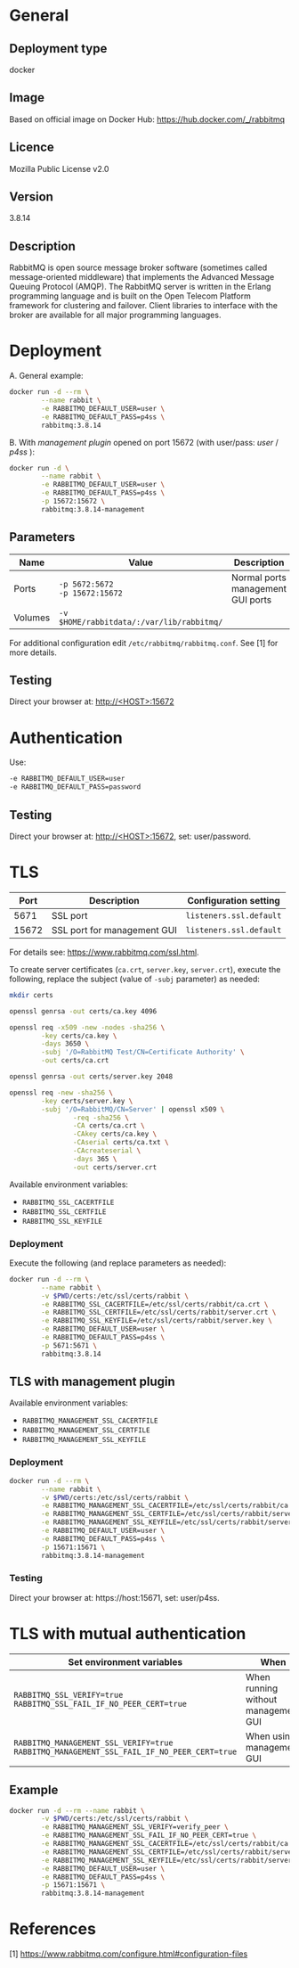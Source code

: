 # General

## Deployment type

docker

## Image 

Based on official image on Docker Hub: https://hub.docker.com/_/rabbitmq

## Licence

Mozilla Public License v2.0

## Version

3.8.14

## Description

RabbitMQ is open source message broker software (sometimes called message-oriented middleware) that implements the Advanced Message Queuing Protocol (AMQP). The RabbitMQ server is written in the Erlang programming language and is built on the Open Telecom Platform framework for clustering and failover. Client libraries to interface with the broker are available for all major programming languages.

# Deployment

A. General example:

```sh
docker run -d --rm \
        --name rabbit \
        -e RABBITMQ_DEFAULT_USER=user \
        -e RABBITMQ_DEFAULT_PASS=p4ss \
        rabbitmq:3.8.14
```

B. With *management plugin* opened on port 15672 (with user/pass: *user* / *p4ss* ):

```sh
docker run -d \
        --name rabbit \
        -e RABBITMQ_DEFAULT_USER=user \
        -e RABBITMQ_DEFAULT_PASS=p4ss \
        -p 15672:15672 \
        rabbitmq:3.8.14-management
```

## Parameters

|Name|Value|Description|
|-|-|-|
|Ports|`-p 5672:5672`<br/>`-p 15672:15672`| Normal ports<br/> management GUI ports|
|Volumes|`-v $HOME/rabbitdata/:/var/lib/rabbitmq/`| |

For additional configuration edit `/etc/rabbitmq/rabbitmq.conf`. See [1] for more details.

## Testing

Direct your browser at: [http://\<HOST\>:15672](http://<HOST>:15672)

# Authentication

Use:
```sh
-e RABBITMQ_DEFAULT_USER=user
-e RABBITMQ_DEFAULT_PASS=password
```

## Testing

Direct your browser at: [http://\<HOST\>:15672](http://<HOST>:15672), set: user/password.

# TLS

|Port|Description|Configuration setting|
|-|-|-|
|5671| SSL port | `listeners.ssl.default` |
|15672| SSL port for management GUI | `listeners.ssl.default` |

For details see: https://www.rabbitmq.com/ssl.html.

To create server certificates (`ca.crt`, `server.key`, `server.crt`), execute the following, replace the subject (value of `-subj` parameter) as needed:

```sh
mkdir certs

openssl genrsa -out certs/ca.key 4096

openssl req -x509 -new -nodes -sha256 \
        -key certs/ca.key \
        -days 3650 \
        -subj '/O=RabbitMQ Test/CN=Certificate Authority' \
        -out certs/ca.crt

openssl genrsa -out certs/server.key 2048

openssl req -new -sha256 \
        -key certs/server.key \
        -subj '/O=RabbitMQ/CN=Server' | openssl x509 \
                -req -sha256 \
                -CA certs/ca.crt \
                -CAkey certs/ca.key \
                -CAserial certs/ca.txt \
                -CAcreateserial \
                -days 365 \
                -out certs/server.crt
```

Available environment variables:
- `RABBITMQ_SSL_CACERTFILE`
- `RABBITMQ_SSL_CERTFILE`
- `RABBITMQ_SSL_KEYFILE`

### Deployment

Execute the following (and replace parameters as needed):

```sh
docker run -d --rm \
        --name rabbit \
        -v $PWD/certs:/etc/ssl/certs/rabbit \
        -e RABBITMQ_SSL_CACERTFILE=/etc/ssl/certs/rabbit/ca.crt \
        -e RABBITMQ_SSL_CERTFILE=/etc/ssl/certs/rabbit/server.crt \
        -e RABBITMQ_SSL_KEYFILE=/etc/ssl/certs/rabbit/server.key \
        -e RABBITMQ_DEFAULT_USER=user \
        -e RABBITMQ_DEFAULT_PASS=p4ss \
        -p 5671:5671 \
        rabbitmq:3.8.14
```

## TLS with management plugin

Available environment variables:
- `RABBITMQ_MANAGEMENT_SSL_CACERTFILE`
- `RABBITMQ_MANAGEMENT_SSL_CERTFILE`
- `RABBITMQ_MANAGEMENT_SSL_KEYFILE`

### Deployment
```sh
docker run -d --rm \
        --name rabbit \
        -v $PWD/certs:/etc/ssl/certs/rabbit \
        -e RABBITMQ_MANAGEMENT_SSL_CACERTFILE=/etc/ssl/certs/rabbit/ca.crt \
        -e RABBITMQ_MANAGEMENT_SSL_CERTFILE=/etc/ssl/certs/rabbit/server.crt \
        -e RABBITMQ_MANAGEMENT_SSL_KEYFILE=/etc/ssl/certs/rabbit/server.key__ \
        -e RABBITMQ_DEFAULT_USER=user \
        -e RABBITMQ_DEFAULT_PASS=p4ss \
        -p 15671:15671 \
        rabbitmq:3.8.14-management
```

### Testing

Direct your browser at: https://host:15671, set: user/p4ss.


# TLS with mutual authentication

| Set environment variables | When |
|-|-|
| `RABBITMQ_SSL_VERIFY=true` <br/> `RABBITMQ_SSL_FAIL_IF_NO_PEER_CERT=true` | When running without management GUI |
| `RABBITMQ_MANAGEMENT_SSL_VERIFY=true` <br/> `RABBITMQ_MANAGEMENT_SSL_FAIL_IF_NO_PEER_CERT=true` | When using management GUI |

## Example
```sh
docker run -d --rm --name rabbit \
        -v $PWD/certs:/etc/ssl/certs/rabbit \
        -e RABBITMQ_MANAGEMENT_SSL_VERIFY=verify_peer \
        -e RABBITMQ_MANAGEMENT_SSL_FAIL_IF_NO_PEER_CERT=true \
        -e RABBITMQ_MANAGEMENT_SSL_CACERTFILE=/etc/ssl/certs/rabbit/ca.crt \
        -e RABBITMQ_MANAGEMENT_SSL_CERTFILE=/etc/ssl/certs/rabbit/server.crt \
        -e RABBITMQ_MANAGEMENT_SSL_KEYFILE=/etc/ssl/certs/rabbit/server.key \
        -e RABBITMQ_DEFAULT_USER=user \
        -e RABBITMQ_DEFAULT_PASS=p4ss \
        -p 15671:15671 \
        rabbitmq:3.8.14-management
```

# References

[1] https://www.rabbitmq.com/configure.html#configuration-files
